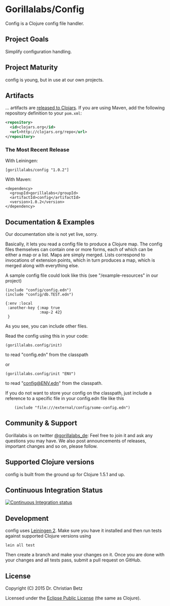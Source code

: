 # Gorillalabs/Config

Config is a Clojure config file handler.


## Project Goals

Simplify configuration handling.

## Project Maturity

config is young, but in use at our own projects.


## Artifacts

... artifacts are [released to Clojars](https://clojars.org/clojurewerkz/config). If you are using Maven, add the following repository
definition to your `pom.xml`:

``` xml
<repository>
  <id>clojars.org</id>
  <url>http://clojars.org/repo</url>
</repository>
```

### The Most Recent Release

With Leiningen:

    [gorillalabs/config "1.0.2"]


With Maven:

    <dependency>
      <groupId>gorillalabs</groupId>
      <artifactId>config</artifactId>
      <version>1.0.2</version>
    </dependency>


## Documentation & Examples

Our documentation site is not yet live, sorry.


Basically, it lets you read a config file to produce a Clojure map.
The config files themselves can contain one or more forms, each of which can be either a map or a list.
Maps are simply merged.
Lists correspond to invocations of extension points, which in turn produces a map, which is merged along with everything else.

A sample config file could look like this (see "/example-resources" in our project)

    (include "config/config.edn")
    (include "config/db.TEST.edn")

    {:env :local
     :another-key {:map true
                   :map-2 42}
     }

As you see, you can include other files.


Read the config using this in your code:

    (gorillalabs.config/init)

to read "config.edn" from the classpath

or

    (gorillalabs.config/init "ENV")

to read "config@ENV.edn" from the classpath.

If you do not want to store your config on the classpath, just include a reference to a specific file in your config.edn file like this

        (include "file:///external/config/some-config.edn")


## Community & Support

Gorillalabs is on twitter [@gorillalabs_de](https://twitter.com/gorillalabs_de): Feel
free to join it and ask any questions you may have. We also post announcements of releases, important changes and so on, please follow.


## Supported Clojure versions

config is built from the ground up for Clojure 1.5.1 and up.


## Continuous Integration Status

[![Continuous Integration status](https://secure.travis-ci.org/gorillalabs/config.png)](http://travis-ci.org/gorillalabs/config)



## Development

config uses [Leiningen
2](https://github.com/technomancy/leiningen/blob/master/doc/TUTORIAL.md). Make
sure you have it installed and then run tests against supported
Clojure versions using

    lein all test

Then create a branch and make your changes on it. Once you are done
with your changes and all tests pass, submit a pull request on GitHub.



## License

Copyright (C) 2015 Dr. Christian Betz

Licensed under the [Eclipse Public License](http://www.eclipse.org/legal/epl-v10.html) (the same as Clojure).
